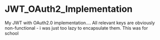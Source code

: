 # JWT_OAuth2_Implementation
My JWT with OAuth2.0 implementation.... All relevant keys are obviously non-functional - i was just too lazy to encapsulate them. This was for school
